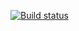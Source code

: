 [![Build status](https://ci.appveyor.com/api/projects/status/sneyp4lk17an8swq?svg=true)](https://ci.appveyor.com/project/romezt/appveyor)